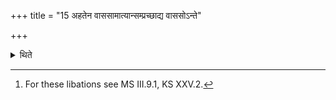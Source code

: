 +++
title = "15 अहतेन वाससामात्यान्सम्प्रच्छाद्य वाससोऽन्ते"

+++

<details><summary>थिते</summary>

15. Having covered the kinsmen by means of an unwashed cloth, having tied the handle of the additional ladle to the end of the cloth, (the Adhvaryu) offers the Vaisarjana[^1] (-libations of ghee) by means of the additional ladle.   

[^1]: For these libations see MS III.9.1, KS XXV.2.  
</details>
